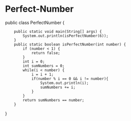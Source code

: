 # Perfect-Number

public class PerfectNumber {

        public static void main(String[] args) {
            System.out.println(isPerfectNumber(6));
        }
        public static boolean isPerfectNumber(int number) {
            if (number < 1) {
                return false;
            }
            int i = 0;
            int sumNumbers = 0;
            while(i < number) {
                i = i + 1;
                if(number % i == 0 && i != number){
                    System.out.println(i);
                    sumNumbers += i;
                }
            }
            return sumNumbers == number;
        }
}

